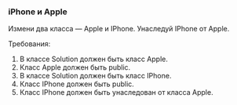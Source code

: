 
### iPhone и Apple

Измени два класса &mdash; Apple и IPhone.
Унаследуй IPhone от Apple.


Требования:
1.	В классе Solution должен быть класс Apple.
2.	Класс Apple должен быть public.
3.	В классе Solution должен быть класс IPhone.
4.	Класс IPhone должен быть public.
5.	Класс IPhone должен быть унаследован от класса Apple.


